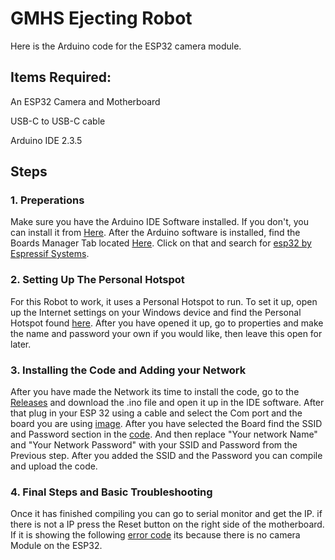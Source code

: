 # GMHS Ejecting Robot
Here is the Arduino code for the ESP32 camera module.


## Items Required:
An ESP32 Camera and Motherboard

USB-C to USB-C cable 

Arduino IDE 2.3.5

## Steps

### 1. Preperations 
Make sure you have the Arduino IDE Software installed. If you don't, you can install it from [Here](https://www.arduino.cc/en/software#ide).
After the Arduino software is installed, find the Boards Manager Tab located [Here](https://github.com/user-attachments/assets/d7533749-8fac-499c-8bce-e588cd6b9164). Click on that and search for [esp32 by Espressif Systems](https://github.com/user-attachments/assets/7aa59023-dd5f-43a7-a2a0-c1d1eeabaea1).

### 2. Setting Up The Personal Hotspot
For this Robot to work, it uses a Personal Hotspot to run. To set it up, open up the Internet settings on your Windows device and find the Personal Hotspot found [here](https://github.com/user-attachments/assets/5973d296-c655-422a-bd56-e67e78dbccd1). After you have opened it up, go to properties and make the name and password your own if you would like, then leave this open for later.

### 3. Installing the Code and Adding your Network
After you have made the Network its time to install the code, go to the [Releases](https://github.com/BroganW25/GMHS-Ejecting-Robot/releases/tag/Release) and download the .ino file and open it up in the IDE software. After that plug in your ESP 32 using a cable and select the Com port and the board you are using [image](https://github.com/user-attachments/assets/ef6b570e-71ca-4484-92ff-d5d810c6b783). After you have selected the Board find the SSID and Password section in the [code](https://github.com/user-attachments/assets/d83e3e88-30f9-42a2-acbf-0114bb3bbc50). And then replace "Your network Name" and "Your Network Password" with your SSID and Password from the Previous step. After you added the SSID and the Password you can compile and upload the code.

### 4. Final Steps and Basic Troubleshooting
Once it has finished compiling you can go to serial monitor and get the IP. if there is not a IP press the Reset button on the right side of the motherboard. If it is showing the following [error code](https://github.com/user-attachments/assets/be5d8f1b-a829-4658-83ae-f133da2cd927) its because there is no camera Module on the ESP32.








